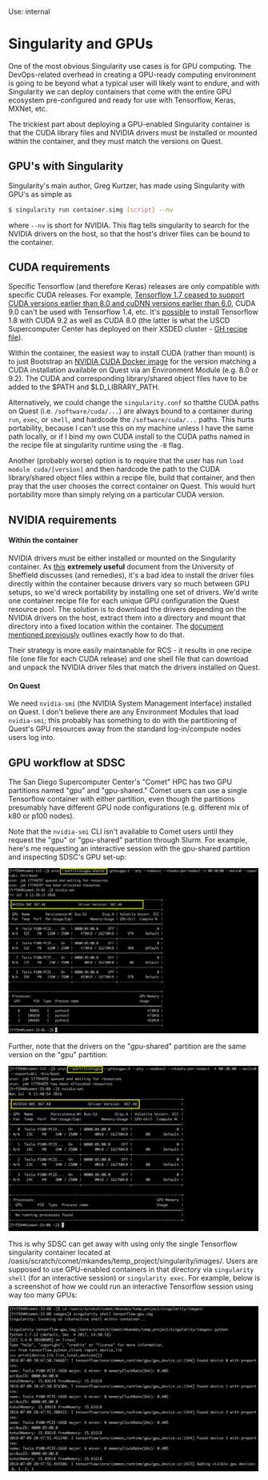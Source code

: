 Use: internal

# Singularity and GPUs
One of the most obvious Singularity use cases is for GPU computing. The DevOps-related overhead in creating a GPU-ready computing environment is going to be beyond what a typical user will likely want to endure, and with Singularity we can deploy containers that come with the entire GPU ecosystem pre-configured and ready for use with Tensorflow, Keras, MXNet, etc.

The trickiest part about deploying a GPU-enabled Singularity container is that the CUDA library files and NVIDIA drivers must be installed or mounted within the container, and they must match the versions on Quest.

## GPU's with Singularity
Singularity's main author, Greg Kurtzer, has made using Singularity with GPU's as simple as 

```bash
$ singularity run container.simg [script] --nv
```

where `--nv` is short for NVIDIA. This flag tells singularity to search for the NVIDIA drivers on the host, so that the host's driver files can be bound to the container.



## CUDA requirements
Specific Tensorflow (and therefore Keras) releases are only compatible with specific CUDA releases. For example, [Tensorflow 1.7 ceased to support CUDA versions earlier than 8.0 and cuDNN versions earlier than 6.0](https://github.com/tensorflow/tensorflow/releases), CUDA 9.0 can't be used with Tensorflow 1.4, etc. It's [possible](http://www.python36.com/how-to-install-tensorflow-gpu-with-cuda-9-2-for-python-on-ubuntu/) to install Tensorflow 1.8 with CUDA 9.2 as well as CUDA 8.0 (the latter is what the USCD Supercomputer Center has deployed on their XSDED cluster - [GH recipe file](https://github.com/mkandes/naked-singularity/blob/master/definition-files/us/ucsd/sdsc/comet/tensorflow/tensorflow-gpu.def)).

Within the container, the easiest way to install CUDA (rather than mount) is to just Bootstrap an [NVIDIA CUDA Docker image](https://hub.docker.com/r/nvidia/cuda/) for the version matching a CUDA installation available on Quest via an Environment Module (e.g. 8.0 or 9.2). The CUDA and corresponding library/shared object files have to be added to the $PATH and $LD_LIBRARY_PATH. 

Alternatively, we could change the `singularity.conf` so thatthe CUDA paths on Quest (i.e. `/software/cuda/...`) are always bound to a container during `run`, `exec`, or `shell`, and hardcode the `/software/cuda/...` paths. This hurts portability, because I can't use this on my machine unless I have the same path locally, or if I bind my own CUDA install to the CUDA paths named in the recipe file at singularity runtime using the `-B` flag.

Another (probably worse) option is to require that the user has run `load module cuda/[version]` and then hardcode the path to the CUDA library/shared object files within a recipe file, build that container, and then pray that the user chooses the correct container on Quest. This would hurt portability more than simply relying on a particular CUDA version.

## NVIDIA requirements

#### Within the container
NVIDIA drivers must be either installed or mounted on the Singularity container. As [this](http://gpucomputing.shef.ac.uk/education/creating_gpu_singularity/) **extremely useful** document from the University of Sheffield discusses (and remedies), it's a bad idea to install the driver files directly within the container because drivers vary so much between GPU setups, so we'd wreck portability by installing one set of drivers. We'd write one container recipe file for each unique GPU configuration the Quest resource pool. The solution is to download the drivers depending on the NVIDIA drivers on the host, extract them into a directory and mount that directory into a fixed location within the container. The [document mentioned previously](http://gpucomputing.shef.ac.uk/education/creating_gpu_singularity/) outlines exactly how to do that.

Their strategy is more easily maintanable for RCS - it results in one recipe file (one file for each CUDA release) and one shell file that can download and unpack the NVIDIA driver files that match the drivers installed on Quest.

#### On Quest
We need `nvidia-smi` (the NVIDIA System Management Interface) installed on Quest. I don't believe there are any Environment Modules that load `nvidia-smi`; this probably has something to do with the partitioning of Quest's GPU resources away from the standard log-in/compute nodes users log into.


## GPU workflow at SDSC
The San Diego Supercomputer Center's "Comet" HPC has two GPU partitions named "gpu" and "gpu-shared." Comet users can use a single Tensorflow container with either partition, even though the partitions presumably have different GPU node configurations (e.g. different mix of k80 or p100 nodes).

Note that the `nvidia-smi` CLI isn't available to Comet users until they request the "gpu" or "gpu-shared" partition through Slurm. For example, here's me requesting an interactive session with the gpu-shared partition and inspecting SDSC's GPU set-up:

<img src="img/comet_nvidia_smi_gpu_shared.png" width="500px" height="330px">

Further, note that the drivers on the "gpu-shared" partition are the same version on the "gpu" partition:

<img src="img/comet_nvidia_smi_gpu.png" width="500px" height="330px">

This is why SDSC can get away with using only the single Tensorflow singularity container located at /oasis/scratch/comet/mkandes/temp_project/singularity/images/. Users are supposed to use GPU-enabled containers in that directory via `singularity shell` (for an interactive session) or `singularity exec`. For example, below is a screenshot of how we could run an interactive Tensorflow session using way too many GPUs:

<img src="img/tf_on_comet.png" width="500px" height="330px">



